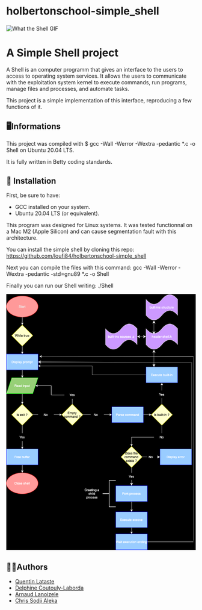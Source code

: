 # holbertonschool-simple_shell
<img align="center" alt="What the Shell GIF" width="1000" src="https://media2.giphy.com/media/v1.Y2lkPTc5MGI3NjExNG5wNHRhc3ZvandqbzdoaWpmYzRndGQwcW4zZWw5YndjOXlpb3E1ZSZlcD12MV9pbnRlcm5hbF9naWZfYnlfaWQmY3Q9Zw/jlcqOX60nkPvzAfkZM/giphy.gif">
 
 
# A Simple Shell project

A Shell is an computer programm that gives an interface to the users to access to operating system services.
It allows the users to communicate with the exploitation system kernel to execute commands, run programs, manage files and processes, and automate tasks.

This project is a simple implementation of this interface, reproducing a few functions of it.
## 🖥️Informations

This project was compiled with $ gcc -Wall -Werror -Wextra -pedantic *.c -o Shell on Ubuntu 20.04 LTS.

It is fully written in Betty coding standards.


## 🚀 Installation

First, be sure to have:
 - GCC installed on your system.
 - Ubuntu 20.04 LTS (or equivalent).

This program was designed for Linux systems. It was tested functionnal on a Mac M2 (Apple Silicon) and can cause segmentation fault with this architecture.

You can install the simple shell by cloning this repo:
https://github.com/loufi84/holbertonschool-simple_shell

Next you can compile the files with this command:
gcc -Wall -Werror -Wextra -pedantic -std=gnu89 *.c -o Shell

Finally you can run our Shell writing:
./Shell

![Flowchart](https://github.com/loufi84/holbertonschool-simple_shell/blob/features-delphes/Flowchart%20Shell.png)


## 🧑‍💻Authors

- [Quentin Lataste](https://github.com/loufi84)
- [Delphine Coutouly-Laborda](https://github.com/Delphes1980)
- [Arnaud Lanoizele](https://github.com/arnaudlanoizele)
- [Chris Sodji Aleka](https://github.com/)

